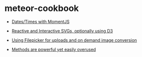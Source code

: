meteor-cookbook
===============

* [Dates/Times with MomentJS](date-time-moment/recipe.md)

* [Reactive and Interactive SVGs, optionally using D3](svg-d3/recipe.md)

* [Using Filepicker for uploads and on demand image conversion](filepicker/recipe.md)

* [Methods are powerful yet easily overused](methods/recipe.md)
